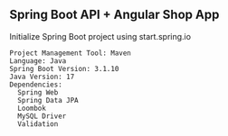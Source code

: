 ## Spring Boot API + Angular Shop App

Initialize Spring Boot project using start.spring.io
```
Project Management Tool: Maven
Language: Java
Spring Boot Version: 3.1.10
Java Version: 17
Dependencies:
  Spring Web
  Spring Data JPA
  Loombok
  MySQL Driver
  Validation
```